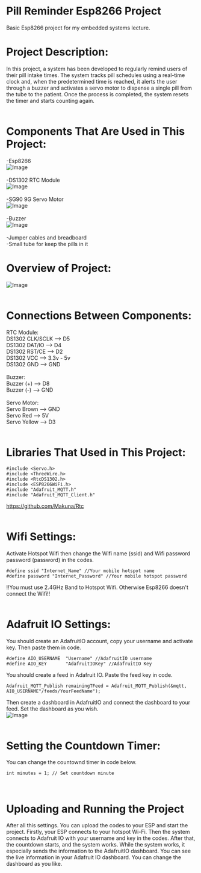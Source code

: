 # Pill Reminder Esp8266 Project
Basic Esp8266 project for my embedded systems lecture. <br/>

# Project Description: <br/>
  In this project, a system has been developed to regularly remind users of their pill intake times. The system tracks pill schedules using a real-time clock and, when the predetermined time is reached, it alerts the user through a buzzer and activates a servo motor to dispense a single pill from the tube to the patient. Once the process is completed, the system resets the timer and starts counting again. <br/> <br/>

# Components That Are Used in This Project: <br/>
-Esp8266<br/>
![Image](https://github.com/user-attachments/assets/655c6882-adad-4390-ba99-2e01efbfc054) <br/><br/>
-DS1302 RTC Module <br/>
![Image](https://github.com/user-attachments/assets/ff0bf392-ad63-4d66-b65e-61ba0631912f) <br/><br/>
-SG90 9G Servo Motor <br/>
![Image](https://github.com/user-attachments/assets/2ce513bc-fcf5-4886-85a8-fb1f39b2cc1d) <br/><br/>
-Buzzer <br/>
![Image](https://github.com/user-attachments/assets/01b82aac-ad9e-4146-bb6f-f77eda9de40c) <br/><br/>
-Jumper cables and breadboard <br/>
-Small tube for keep the pills in it <br/>

# Overview of Project: <br/>
![Image](https://github.com/user-attachments/assets/95d13623-51a3-49ea-b75d-bcead237fec8) <br/><br/>

# Connections Between Components: <br/>
RTC Module:<br/>
DS1302 CLK/SCLK --> D5<br/>
DS1302 DAT/IO --> D4<br/>
DS1302 RST/CE --> D2<br/>
DS1302 VCC --> 3.3v - 5v<br/>
DS1302 GND --> GND<br/><br/>
Buzzer:<br/>
Buzzer (+) --> D8<br/>
Buzzer (-) --> GND <br/><br/>
Servo Motor:<br/>
Servo Brown --> GND<br/>
Servo Red --> 5V<br/>
Servo Yellow --> D3<br/><br/>

# Libraries That Used in This Project:<br/>
```
#include <Servo.h> 
#include <ThreeWire.h>
#include <RtcDS1302.h>
#include <ESP8266WiFi.h>
#include "Adafruit_MQTT.h"
#include "Adafruit_MQTT_Client.h"
``` 
https://github.com/Makuna/Rtc <br/>
<br/>
# Wifi Settings:<br/>
Activate Hotspot Wifi then change the Wifi name (ssid) and Wifi password password (password) in the codes.<br/>
```
#define ssid "Internet_Name" //Your mobile hotspot name
#define password "Internet_Password" //Your mobile hotspot password
```
!!You must use 2.4GHz Band to Hotspot Wifi. Otherwise Esp8266 doesn't connect the Wifi!! <br/><br/>

# Adafruit IO Settings: <br/>
You should create an AdafruitIO account, copy your username and activate key. Then paste them in code.<br/>
```
#define AIO_USERNAME  "Username" //AdafruitIO username
#define AIO_KEY       "AdafruitIOKey" //AdafruitIO Key
```
You should create a feed in Adafruit IO. Paste the feed key in code. <br/>
```
Adafruit_MQTT_Publish remainingTFeed = Adafruit_MQTT_Publish(&mqtt, AIO_USERNAME"/feeds/YourFeedName");
```
Then create a dashboard in AdafruitIO and connect the dashboard to your feed. Set the dashboard as you wish. <br/>
![Image](https://github.com/user-attachments/assets/418bfbee-cdaa-4a26-9f5d-3356aa525933) <br/><br/>

# Setting the Countdown Timer: <br/>
You can change the countownd timer in code below.<br/>
```
int minutes = 1; // Set countdown minute
```
<br/>

# Uploading and Running the Project <br/>
After all this settings. You can upload the codes to your ESP and start the project. Firstly, your ESP connects to your hotspot Wi-Fi. Then the system connects to Adafruit IO with your username and key in the codes. After that, the countdown starts, and the system works. While the system works, it especially sends the information to the AdafruitIO dashboard. You can see the live information in your Adafruit IO dashboard. You can change the dashboard as you like.
